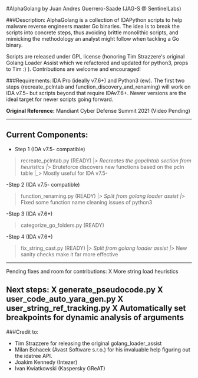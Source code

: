 #AlphaGolang 
by Juan Andres Guerrero-Saade (JAG-S @ SentinelLabs)

###Description: 
AlphaGolang is a collection of IDAPython scripts to help malware reverse engineers master Go binaries. The idea is to break the scripts into concrete steps, thus avoiding brittle monolithic scripts, and mimicking the methodology an analyst might follow when tackling a Go binary.

Scripts are released under GPL license (honoring Tim Strazzere's original Golang Loader Assist which we refactored and updated for python3, props to Tim :) ). Contributions are welcome and encouraged!

###Requirements: IDA Pro (ideally v7.6+) and Python3 (ew).
The first two steps (recreate_pclntab and function_discovery_and_renaming) will work on IDA v7.5- but scripts beyond that require IDAv7.6+. Newer versions are the ideal target for newer scripts going forward.

**Original Reference:** Mandiant Cyber Defense Summit 2021 (Video Pending)

---
Current Components:
---

- Step 1 (IDA v7.5- compatible)
> recreate_pclntab.py  (READY)
        |_> Recreates the gopclntab section from heuristics
        |_> Bruteforce discovers new functions based on the pcln table
        |_> Mostly useful for IDA v7.5-

-Step 2 (IDA v7.5- compatible)
> function_renaming.py (READY)
        |_> Split from golang loader assist
        |_> Fixed some function name cleaning issues of python3

-Step 3 (IDA v7.6+)
> categorize_go_folders.py (READY)

-Step 4 (IDA v7.6+)
> fix_string_cast.py (READY)
        |_> Split from golang loader assist
        |_> New sanity checks make it far more effective

---
Pending fixes and room for contributions:
  X More string load heuristics

Next steps:
  X generate_pseudocode.py 
  X user_code_auto_yara_gen.py
  X user_string_ref_tracking.py
  X Automatically set breakpoints for dynamic analysis of arguments
---

###Credit to:
- Tim Strazzere for releasing the original golang_loader_assist
- Milan Bohacek (Avast Software s.r.o.) for his invaluable help figuring out the idatree API.
- Joakim Kennedy (Intezer)
- Ivan Kwiatkowski (Kaspersky GReAT)
